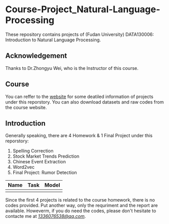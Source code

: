# Course-Project_Natural-Language-Processing
These repository contains projects of (Fudan University) DATA130006: Introduction to Natural Language Processing. 

## Acknowledgement
Thanks to Dr.Zhongyu Wei, who is the Instructor of this course.

## Course 
You can reffer to the [website](http://www.sdspeople.fudan.edu.cn/zywei/DATA130006/index.html) for some deatiled information of projects under this reporstory. You can also download datasets and raw codes from the course website.

## Introduction
Generally speaking, there are 4 Homework & 1 Final Project under this reporstory:

1. Spelling Correction
2. Stock Market Trends Prediction
3. Chinese Event Extraction
4. Word2vec
5. Final Project: Rumor Detection

|Name|Task|Model|
|:--:|:--:|:--:|
||||

Since the first 4 projects is related to the course homework, there is no codes provided. Put another way, only the requriment and the report are available. Howeverm, if you do need the codes, please don't hesitate to contacte me at *1336076538@qq.com*.
